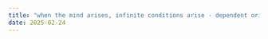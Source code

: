 ```yaml
---
title: "when the mind arises, infinite conditions arise - dependent origination"
date: 2025-02-24
---
```

